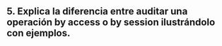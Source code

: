 ## 5. Explica la diferencia entre auditar una operación by access o by session ilustrándolo con ejemplos.
